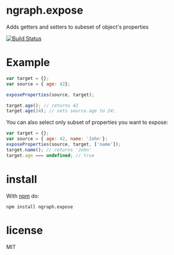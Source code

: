 # ngraph.expose

Adds getters and setters to subeset of object's properties

[![Build Status](https://travis-ci.org/anvaka/ngraph.expose.png?branch=master)](https://travis-ci.org/anvaka/ngraph.expose)

# Example

``` js
var target = {};
var source = { age: 42};

exposeProperties(source, target);

target.age(); // returns 42
target.age(24); // sets source.age to 24;

```

You can also select only subset of properties you want to expose:

``` js
var target = {};
var source = { age: 42, name: 'John'};
exposeProperties(source, target, ['name']);
target.name(); // returns 'John'
target.age === undefined; // true
```

# install

With [npm](https://npmjs.org) do:

```
npm install ngraph.expose
```

# license

MIT
